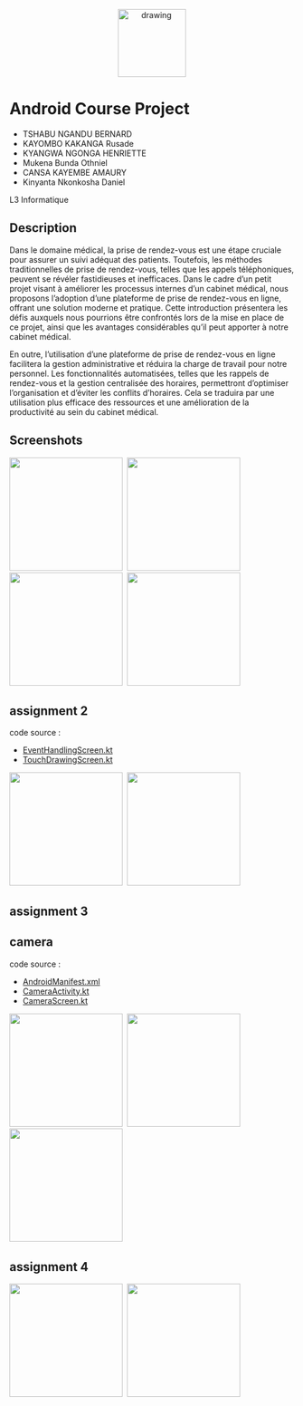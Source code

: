 <p align="center">
    <img src="app/src/main/res/drawable/medifax_full_logo.png" alt="drawing" width="120"/>
</p>

# Android Course Project

- TSHABU NGANDU BERNARD
- KAYOMBO KAKANGA Rusade
- KYANGWA NGONGA HENRIETTE
- Mukena Bunda Othniel
- CANSA KAYEMBE AMAURY
- Kinyanta Nkonkosha Daniel

L3 Informatique

## Description
Dans le domaine médical, la prise de rendez-vous est une étape cruciale pour assurer un
suivi adéquat des patients. Toutefois, les méthodes traditionnelles de prise de rendez-vous,
telles que les appels téléphoniques, peuvent se révéler fastidieuses et inefficaces. Dans le
cadre d’un petit projet visant à améliorer les processus internes d’un cabinet médical, nous
proposons l’adoption d’une plateforme de prise de rendez-vous en ligne, offrant une solution moderne et pratique. Cette introduction présentera les défis auxquels nous pourrions
être confrontés lors de la mise en place de ce projet, ainsi que les avantages considérables
qu’il peut apporter à notre cabinet médical.

En outre, l’utilisation d’une plateforme de prise de rendez-vous en ligne facilitera la gestion
administrative et réduira la charge de travail pour notre personnel. Les fonctionnalités
automatisées, telles que les rappels de rendez-vous et la gestion centralisée des horaires,
permettront d’optimiser l’organisation et d’éviter les conflits d’horaires. Cela se traduira par
une utilisation plus efficace des ressources et une amélioration de la productivité au sein du
cabinet médical.


## Screenshots

<img src=".github/screenshots/splash_screen.png" width="200">&nbsp;
<img src=".github/screenshots/onboarding_screen_1.png" width="200">&nbsp;
<img src=".github/screenshots/onboarding_screen_2.png" width="200">&nbsp;
<img src=".github/screenshots/signup_screen.png" width="200">&nbsp;

## assignment 2

code source :
- [EventHandlingScreen.kt](app/src/main/java/tech/devscast/medifax/ui/screens/EventHandlingScreen.kt)
- [TouchDrawingScreen.kt](app/src/main/java/tech/devscast/medifax/ui/screens/TouchDrawingScreen.kt)

<img src=".github/screenshots/event_handling.gif" width="200">&nbsp;
<img src=".github/screenshots/touch_drawing.gif" width="200">&nbsp;

## assignment 3

## camera

code source : 
- [AndroidManifest.xml](app/src/main/AndroidManifest.xml)
- [CameraActivity.kt](app/src/main/java/tech/devscast/medifax/CameraActivity.kt)
- [CameraScreen.kt](app/src/main/java/tech/devscast/medifax/ui/screens/assignment/CameraScreen.kt)

<img src=".github/screenshots/camera_1.png" width="200">&nbsp;
<img src=".github/screenshots/camera_2.png" width="200">&nbsp;
<img src=".github/screenshots/camera_3.png" width="200">&nbsp;

## assignment 4

<img src=".github/screenshots/navigation.gif" width="200">&nbsp;
<img src=".github/screenshots/navigation_drawer.gif" width="200">&nbsp;
